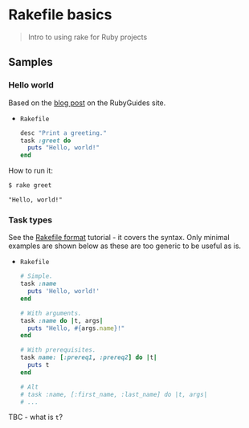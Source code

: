 # Rakefile basics
> Intro to using rake for Ruby projects

## Samples

### Hello world

Based on the [blog post](https://www.rubyguides.com/2019/02/ruby-rake/) on the RubyGuides site.

- `Rakefile`
    ```rake
    desc "Print a greeting."
    task :greet do
      puts "Hello, world!"
    end
    ```

How to run it:

```sh
$ rake greet
```
```
"Hello, world!"
```

### Task types

See the [Rakefile format](https://ruby.github.io/rake/doc/rakefile_rdoc.html) tutorial - it covers the syntax. Only minimal examples are shown below as these are too generic to be useful as is.

- `Rakefile`
    ```rake
    # Simple.
    task :name
      puts 'Hello, world!'
    end
    
    # With arguments.
    task :name do |t, args|
      puts "Hello, #{args.name}!"
    end
    
    # With prerequisites.
    task name: [:prereq1, :prereq2] do |t|
      puts t
    end
    
    # Alt
    # task :name, [:first_name, :last_name] do |t, args|
    # ...
    ```
    
   
TBC - what is `t`?

